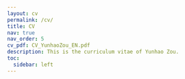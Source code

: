 ```yaml
---
layout: cv
permalink: /cv/
title: CV
nav: true
nav_order: 5
cv_pdf: CV_YunhaoZou_EN.pdf
description: This is the curriculum vitae of Yunhao Zou.
toc:
  sidebar: left
---
```

